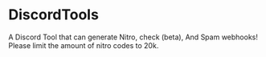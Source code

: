 # DiscordTools
A Discord Tool that can generate Nitro, check (beta), And Spam webhooks! Please limit the amount of nitro codes to 20k.
